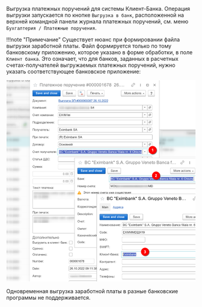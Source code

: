 ﻿Выгрузка платежных поручений для системы Клиент-Банка. Операция выгрузки запускается по кнопке `Выгрузка в банк`, расположенной на верхней командной панели журнала платежных поручений, см. меню `Бухгалтерия / Платежные поручения`.

!!!note "Примечание"
	Существует нюанс при формировании файла выгрузки заработной платы. Файл формируется только по тому банковскому приложению, которое указано в форме обработки, в поле `Клиент банка`. Это означает, что для банков, заданных в расчетных счетах-получателей выгружаемых платежных поручений, нужно указать соответствующее банковское приложение: <p>![](../img/20221108184130.png)  </p>
	Одновременная выгрузка заработной платы в разные банковские программы не поддерживается.